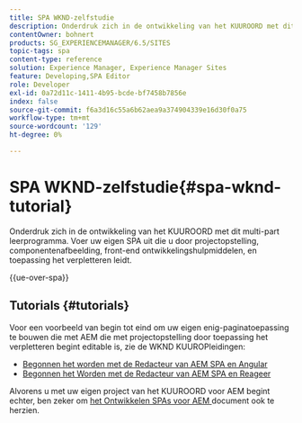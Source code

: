 ```yaml
---
title: SPA WKND-zelfstudie
description: Onderdruk zich in de ontwikkeling van het KUUROORD met dit multi-part leerprogramma. Voer uw eigen SPA uit die u door projectopstelling, componentenafbeelding, front-end ontwikkelingshulpmiddelen, en toepassing het verpletteren leidt.
contentOwner: bohnert
products: SG_EXPERIENCEMANAGER/6.5/SITES
topic-tags: spa
content-type: reference
solution: Experience Manager, Experience Manager Sites
feature: Developing,SPA Editor
role: Developer
exl-id: 0a72d11c-1411-4b95-bcde-bf7458b7856e
index: false
source-git-commit: f6a3d16c55a6b62aea9a374904339e16d30f0a75
workflow-type: tm+mt
source-wordcount: '129'
ht-degree: 0%

---
```



# SPA WKND-zelfstudie{#spa-wknd-tutorial}

Onderdruk zich in de ontwikkeling van het KUUROORD met dit multi-part leerprogramma. Voer uw eigen SPA uit die u door projectopstelling, componentenafbeelding, front-end ontwikkelingshulpmiddelen, en toepassing het verpletteren leidt.

{{ue-over-spa}}

## Tutorials {#tutorials}

Voor een voorbeeld van begin tot eind om uw eigen enig-paginatoepassing te bouwen die met AEM die met projectopstelling door toepassing het verpletteren begint editable is, zie de WKND KUUROPleidingen:

* [ Begonnen het worden met de Redacteur van AEM SPA en Angular ](https://experienceleague.adobe.com/docs/experience-manager-learn/getting-started-with-aem-headless/spa-editor/angular/overview.html)
* [ Begonnen het Worden met de Redacteur van AEM SPA en Reageer ](https://experienceleague.adobe.com/docs/experience-manager-learn/getting-started-with-aem-headless/spa-editor/react/overview.html)

Alvorens u met uw eigen project van het KUUROORD voor AEM begint echter, ben zeker om [ het Ontwikkelen SPAs voor AEM ](/help/sites-developing/spa-architecture.md) document ook te herzien.
